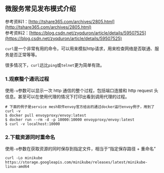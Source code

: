 ## 微服务常见发布模式介绍

参考资料1：[http://tshare365.com/archives/2805.html](http://tshare365.com/archives/2805.html)  
参考资料2：[https://blog.csdn.net/zyqduron/article/details/59507525](https://blog.csdn.net/zyqduron/article/details/59507525)

`curl`是一个非常有用的命令，可以用来模拟http请求，用来检查网络是否联通、服务是否正常等等。

很多情况下，`curl`远比`ping`或`telnet`更为简单有效。

### 1.观察整个通讯过程

使用`-v`参数可以显示一次 http 通信的整个过程，包括端口连接和 http request 头信息。甚至可以在使用代理的情况下打印出看到调用代理的过程。

```
# 下面的例子是service mesh软件envoy官方给出的通过docker运行envoy例子，用到了curl -v
$ docker pull envoyproxy/envoy:latest
$ docker run --rm -d -p 10000:10000 envoyproxy/envoy:latest
$ curl -v localhost:10000
```

### 2.下载资源同时重命名

使用`-o`参数在获取资源的同时保存到指定文件，相当于“指定保存路径 + 重命名”

```
curl -Lo minikube https://storage.googleapis.com/minikube/releases/latest/minikube-linux-amd64
```